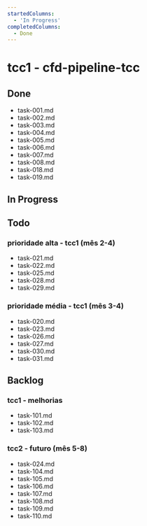 ```yaml
---
startedColumns:
  - 'In Progress'
completedColumns:
  - Done
---
```


# tcc1 - cfd-pipeline-tcc

## Done

- task-001.md
- task-002.md
- task-003.md
- task-004.md
- task-005.md
- task-006.md
- task-007.md
- task-008.md
- task-018.md
- task-019.md

## In Progress

## Todo

### prioridade alta - tcc1 (mês 2-4)
- task-021.md
- task-022.md
- task-025.md
- task-028.md
- task-029.md

### prioridade média - tcc1 (mês 3-4)
- task-020.md
- task-023.md
- task-026.md
- task-027.md
- task-030.md
- task-031.md

## Backlog

### tcc1 - melhorias
- task-101.md
- task-102.md
- task-103.md

### tcc2 - futuro (mês 5-8)
- task-024.md
- task-104.md
- task-105.md
- task-106.md
- task-107.md
- task-108.md
- task-109.md
- task-110.md
